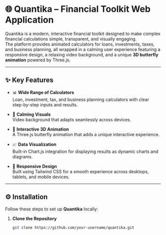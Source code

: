# 🌐 Quantika – Financial Toolkit Web Application

Quantika is a modern, interactive financial toolkit designed to make complex financial calculations simple, transparent, and visually engaging.  
The platform provides animated calculators for loans, investments, taxes, and business planning, all wrapped in a calming user experience featuring a responsive design, a relaxing video background, and a unique **3D butterfly animation** powered by Three.js.

---

## ✨ Key Features

- 📊 **Wide Range of Calculators**  
  Loan, investment, tax, and business planning calculators with clear step-by-step inputs and results.

- 🎥 **Calming Visuals**  
  Video background that adapts seamlessly across devices.

- 🦋 **Interactive 3D Animation**  
  A Three.js butterfly animation that adds a unique interactive experience.

- 📈 **Data Visualization**  
  Built-in Chart.js integration for displaying results as dynamic charts and diagrams.

- 📱 **Responsive Design**  
  Built using Tailwind CSS for a smooth experience across desktops, tablets, and mobile devices.

---

## ⚙️ Installation

Follow these steps to set up **Quantika** locally:

1. **Clone the Repository**  
   ```bash
   git clone https://github.com/your-username/quantika.git
